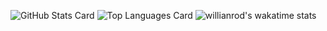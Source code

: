 ![GitHub Stats Card](https://github-readme-stats.vercel.app/api?username=tenpadrummer&count_private=true&show_icons=true&theme=radical)
![Top Languages Card](https://github-readme-stats.vercel.app/api/top-langs/?username=tenpadrummer)
![willianrod's wakatime stats](https://github-readme-stats.vercel.app/api/wakatime?username=tenpadrummer)
